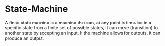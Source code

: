 # State-Machine
A finite state machine is a machine that can, at any point in time. be in a specific state from a finite set of possible states, It can move (transition) to another state by accepting an input. If the machine allows for outputs, it can produce an output.
